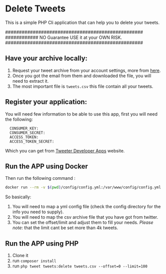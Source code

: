 # Delete Tweets

This is a simple PHP Cli application that can help you to delete your tweets.

##################################################
############ NO Guarantee USE it at your OWN RISK.
##################################################

## Have your archive locally:

1. Request your tweet archive from your account settings, more from [here](https://support.twitter.com/articles/20170160).
2. Once you got the email from them and downloaded the file, you will need to extract it.
3. The most important file is `tweets.csv` this file contain all your tweets.

## Register your application:

You will need few information to be able to use this app, first you will need the following:

```YML
  CONSUMER_KEY:
  CONSUMER_SECRET:
  ACCESS_TOKEN:
  ACCESS_TOKEN_SECRET:
```

Which you can get from [Tweeter Developer Apps](https://apps.twitter.com/) website.

## Run the APP using Docker

Then run the following command :

```bash
docker run --rm -v $(pwd)/config/config.yml:/var/www/config/config.yml -v $(pwd)/tweets.csv:/var/www/tweets.csv zaherg/tweet-delete php tweet tweets:delete tweets.csv --offset=0 --limit=100
```

So basically:

1. You will need to map a yml config file (check the config directory for the info you need to supply).
2. You will need to map the csv archive file that you have got from twitter.
3. You can set the offset/limit and adjust them to fill your needs. _Please note_: that the limit cant be set more than 4k tweets.

## Run the APP using PHP

1. Clone it
2. run `composer install`
3. run `php tweet tweets:delete tweets.csv --offset=0 --limit=100`
